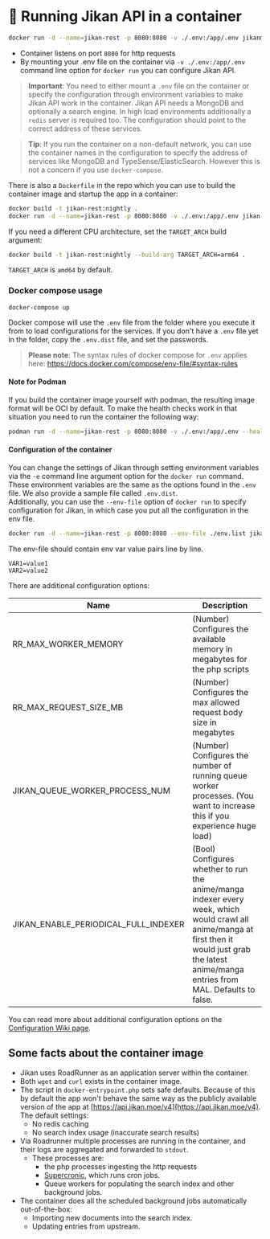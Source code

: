# 🐳 Running Jikan API in a container

```bash
docker run -d --name=jikan-rest -p 8080:8080 -v ./.env:/app/.env jikanme/jikan-rest:latest
```

- Container listens on port `8080` for http requests
- By mounting your .env file on the container via `-v ./.env:/app/.env` command line option for `docker run` you can
  configure Jikan API.

> **Important**: You need to either mount a `.env` file on the container or specify the configuration through
> environment variables to make Jikan API work in the container. Jikan API needs a MongoDB and optionally a search engine.
> In high load environments additionally a `redis` server is required too. The configuration should point to the correct
> address of these services.

> **Tip**: If you run the container on a non-default network, you can use the container names in the configuration to
> specify the address of services like MongoDB and TypeSense/ElasticSearch. However this is not a concern if you
> use `docker-compose`.

There is also a `Dockerfile` in the repo which you can use to build the container image and startup the app in a
container:

```bash
docker build -t jikan-rest:nightly .
docker run -d --name=jikan-rest -p 8080:8080 -v ./.env:/app/.env jikan-rest:nightly
```

If you need a different CPU architecture, set the `TARGET_ARCH` build argument:

```bash
docker build -t jikan-rest:nightly --build-arg TARGET_ARCH=arm64 .
```

`TARGET_ARCH` is `amd64` by default.

### Docker compose usage

```
docker-compose up
```

Docker compose will use the `.env` file from the folder where you execute it from to load configurations for the
services. If you don't have a `.env` file yet in the folder, copy the `.env.dist` file, and set the passwords.

> **Please note**: The syntax rules of docker compose for `.env` applies
> here: https://docs.docker.com/compose/env-file/#syntax-rules

#### Note for Podman

If you build the container image yourself with podman, the resulting image format will be OCI by default.
To make the health checks work in that situation you need to run the container the following way:

```bash
podman run -d --name=jikan-rest -p 8080:8080 -v ./.env:/app/.env --health-start-period=5s --health-cmd="curl --fail http://localhost:2114/health?plugin=http || exit 1" jikan-rest:nightly
```

#### Configuration of the container

You can change the settings of Jikan through setting environment variables via the `-e` command line argument option for
the `docker run` command.
These environment variables are the same as the options found in the `.env` file. We also provide a sample file
called `.env.dist`.      
Additionally, you can use the `--env-file` option of `docker run` to specify configuration for Jikan, in which case you
put all the configuration in the env file.

```bash
docker run -d --name=jikan-rest -p 8080:8080 --env-file ./env.list jikanme/jikan-rest:latest
```

The env-file should contain env var value pairs line by line.

```
VAR1=value1
VAR2=value2
```

There are additional configuration options:

| Name                                 | Description                                                                                                                                                                                         |
|--------------------------------------|-----------------------------------------------------------------------------------------------------------------------------------------------------------------------------------------------------|
| RR_MAX_WORKER_MEMORY                 | (Number) Configures the available memory in megabytes for the php scripts                                                                                                                           |
| RR_MAX_REQUEST_SIZE_MB               | (Number) Configures the max allowed request body size in megabytes                                                                                                                                  |
| JIKAN_QUEUE_WORKER_PROCESS_NUM       | (Number) Configures the number of running queue worker processes. (You want to increase this if you experience huge load)                                                                           |
| JIKAN_ENABLE_PERIODICAL_FULL_INDEXER | (Bool) Configures whether to run the anime/manga indexer every week, which would crawl all anime/manga at first then it would just grab the latest anime/manga entries from MAL. Defaults to false. |

You can read more about additional configuration options on
the [Configuration Wiki page](https://github.com/jikan-me/jikan-rest/wiki/Configuration).

## Some facts about the container image

- Jikan uses RoadRunner as an application server within the container.
- Both `wget` and `curl` exists in the container image.
- The script in `docker-entrypoint.php` sets safe defaults. Because of this by default the app won't behave the same way
  as the publicly available version of the app at [https://api.jikan.moe/v4](https://api.jikan.moe/v4). The default
  settings:
  - No redis caching
  - No search index usage (inaccurate search results)
- Via Roadrunner multiple processes are running in the container, and their logs are aggregated and forwarded
  to `stdout`.
  - These processes are:
    - the php processes ingesting the http requests
    - [Supercronic](https://github.com/aptible/supercronic), which runs cron jobs.
    - Queue workers for populating the search index and other background jobs.
- The container does all the scheduled background jobs automatically out-of-the-box:
  - Importing new documents into the search index.
  - Updating entries from upstream.
